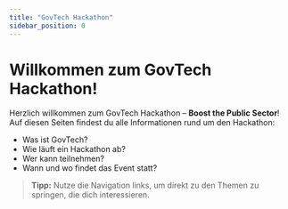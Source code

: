 ```yaml
---
title: "GovTech Hackathon"
sidebar_position: 0
---
```


# Willkommen zum GovTech Hackathon!

Herzlich willkommen zum GovTech Hackathon – **Boost the Public Sector**!
Auf diesen Seiten findest du alle Informationen rund um den Hackathon:
- Was ist GovTech?
- Wie läuft ein Hackathon ab?
- Wer kann teilnehmen?
- Wann und wo findet das Event statt?

> **Tipp:** Nutze die Navigation links, um direkt zu den Themen zu springen, die dich interessieren.
